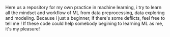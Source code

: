Here us a repository for my own practice in machine learning, 
i try to learn all the mindset and workflow of ML from data preprocessing, data exploring and modeling. 
Because i just a beginner, if there's some deflicts, feel free to tell me !
If these code could help somebody begining to learning ML as me, it's my pleasure!
